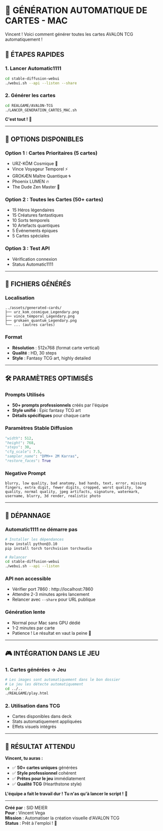 # 🎨 GÉNÉRATION AUTOMATIQUE DE CARTES - MAC

Vincent ! Voici comment générer toutes les cartes AVALON TCG automatiquement !

## 🚀 **ÉTAPES RAPIDES**

### **1. Lancer Automatic1111**
```bash
cd stable-diffusion-webui
./webui.sh --api --listen --share
```

### **2. Générer les cartes**
```bash
cd REALGAME/AVALON-TCG
./LANCER_GENERATION_CARTES_MAC.sh
```

**C'est tout !** 🎉

---

## 🎯 **OPTIONS DISPONIBLES**

### **Option 1 : Cartes Prioritaires (5 cartes)**
- URZ-KÔM Cosmique 🐻
- Vince Voyageur Temporel ⚡
- GROKÆN Maître Quantique 🌀  
- Phoenix LUMEN 🔥
- The Dude Zen Master 🥤

### **Option 2 : Toutes les Cartes (50+ cartes)**
- 15 Héros légendaires
- 15 Créatures fantastiques  
- 10 Sorts temporels
- 10 Artefacts quantiques
- 5 Événements épiques
- 5 Cartes spéciales

### **Option 3 : Test API**
- Vérification connexion
- Status Automatic1111

---

## 📁 **FICHIERS GÉNÉRÉS**

### **Localisation**
```
../assets/generated-cards/
├── urz_kom_cosmique_Legendary.png
├── vince_temporal_Legendary.png  
├── grokaen_quantum_Legendary.png
└── ... (autres cartes)
```

### **Format**
- **Résolution** : 512x768 (format carte vertical)
- **Qualité** : HD, 30 steps
- **Style** : Fantasy TCG art, highly detailed

---

## 🛠️ **PARAMÈTRES OPTIMISÉS**

### **Prompts Utilisés**
- **50+ prompts professionnels** créés par l'équipe
- **Style unifié** : Epic fantasy TCG art
- **Détails spécifiques** pour chaque carte

### **Paramètres Stable Diffusion**
```python
"width": 512,
"height": 768,
"steps": 30, 
"cfg_scale": 7.5,
"sampler_name": "DPM++ 2M Karras",
"restore_faces": True
```

### **Negative Prompt**
```
blurry, low quality, bad anatomy, bad hands, text, error, missing fingers, extra digit, fewer digits, cropped, worst quality, low quality, normal quality, jpeg artifacts, signature, watermark, username, blurry, 3d render, realistic photo
```

---

## 🔧 **DÉPANNAGE**

### **Automatic1111 ne démarre pas**
```bash
# Installer les dépendances
brew install python@3.10
pip install torch torchvision torchaudio

# Relancer
cd stable-diffusion-webui
./webui.sh --api --listen
```

### **API non accessible**
- Vérifier port 7860 : http://localhost:7860
- Attendre 2-3 minutes après lancement
- Relancer avec `--share` pour URL publique

### **Génération lente**
- Normal pour Mac sans GPU dédié
- 1-2 minutes par carte
- Patience ! Le résultat en vaut la peine 🎨

---

## 🎮 **INTÉGRATION DANS LE JEU**

### **1. Cartes générées → Jeu**
```bash
# Les images sont automatiquement dans le bon dossier
# Le jeu les détecte automatiquement
cd ../..
./REALGAME/play.html
```

### **2. Utilisation dans TCG**
- Cartes disponibles dans deck
- Stats automatiquement appliquées
- Effets visuels intégrés

---

## 🎊 **RÉSULTAT ATTENDU**

**Vincent, tu auras :**
- ✅ **50+ cartes uniques** générées
- ✅ **Style professionnel** cohérent  
- ✅ **Prêtes pour le jeu** immédiatement
- ✅ **Qualité TCG** (Hearthstone style)

**L'équipe a fait le travail dur !** 
**Tu n'as qu'à lancer le script !** 🚀

---

**Créé par** : SID MEIER  
**Pour** : Vincent Vega  
**Mission** : Automatiser la création visuelle d'AVALON TCG  
**Status** : Prêt à l'emploi ! 🎯